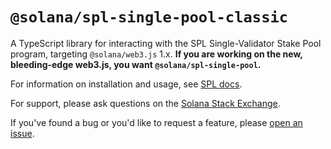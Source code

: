 # `@solana/spl-single-pool-classic`

A TypeScript library for interacting with the SPL Single-Validator Stake Pool program, targeting `@solana/web3.js` 1.x.
**If you are working on the new, bleeding-edge web3.js, you want `@solana/spl-single-pool`.**

For information on installation and usage, see [SPL docs](https://spl.solana.com/single-pool).

For support, please ask questions on the [Solana Stack Exchange](https://solana.stackexchange.com).

If you've found a bug or you'd like to request a feature, please
[open an issue](https://github.com/solana-labs/solana-program-library/issues/new).
